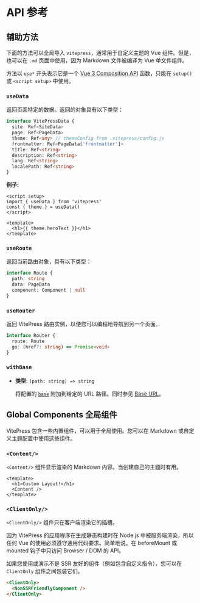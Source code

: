 # API 参考

## 辅助方法

下面的方法可以全局导入 `vitepress`，通常用于自定义主题的 Vue 组件。但是，也可以在 `.md` 页面中使用，因为 Markdown 文件被编译为 Vue 单文件组件。


方法以 `use*` 开头表示它是一个 [Vue 3 Composition API](https://v3.vuejs.org/guide/composition-api-introduction.html) 函数，只能在 `setup()` 或 `<script setup>` 中使用。

### `useData`

返回页面特定的数据。返回的对象具有以下类型：

```ts
interface VitePressData {
  site: Ref<SiteData>
  page: Ref<PageData>
  theme: Ref<any> // themeConfig from .vitepress/config.js
  frontmatter: Ref<PageData['frontmatter']>
  title: Ref<string>
  description: Ref<string>
  lang: Ref<string>
  localePath: Ref<string>
}
```

**例子:**

```vue
<script setup>
import { useData } from 'vitepress'
const { theme } = useData()
</script>

<template>
  <h1>{{ theme.heroText }}</h1>
</template>
```

### `useRoute`

返回当前路由对象，具有以下类型：

```ts
interface Route {
  path: string
  data: PageData
  component: Component | null
}
```

### `useRouter`

返回 VitePress 路由实例，以便您可以编程地导航到另一个页面。

```ts
interface Router {
  route: Route
  go: (href?: string) => Promise<void>
}
```

### `withBase`

- **类型**: `(path: string) => string`

  将配置的 [`base`](/config/basics.html#base) 附加到给定的 URL 路径。同时参见 [Base URL](/guide/assets.html#base-url)。

## Global Components 全局组件

VitePress 包含一些内置组件，可以用于全局使用。您可以在 Markdown 或自定义主题配置中使用这些组件。

### `<Content/>`

`<Content/>` 组件显示渲染的 Markdown 内容。当创建自己的主题时有用。

```vue
<template>
  <h1>Custom Layout!</h1>
  <Content />
</template>
```

### `<ClientOnly/>`

`<ClientOnly/>` 组件只在客户端渲染它的插槽。

因为 VitePress 的应用程序在生成静态构建时在 Node.js 中被服务端渲染，所以任何 Vue 的使用必须遵守通用代码要求。简单地说，在 beforeMount 或 mounted 钩子中只访问 Browser / DOM 的 API。

如果您使用或演示不是 SSR 友好的组件（例如包含自定义指令），您可以在 `ClientOnly` 组件之间包装它们。

```html
<ClientOnly>
  <NonSSRFriendlyComponent />
</ClientOnly>
```
